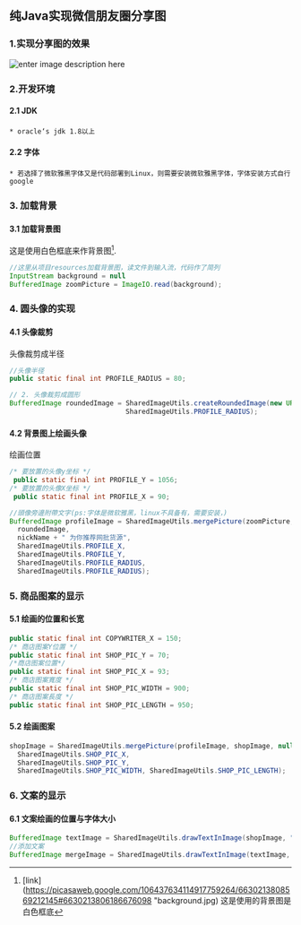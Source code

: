 纯Java实现微信朋友圈分享图
-------------------------------------
### 1.实现分享图的效果
![enter image description here](https://lh3.googleusercontent.com/u5Ee3nhBzzBMp58ONj51Z561R4kJ9SS-0BmnZvsxCZF0B0LEUWNYDfI-8amHcTONEXxrZzmhFS8 "朋友圈分享图")

### 2.开发环境
#### 2.1 JDK
	* oracle‘s jdk 1.8以上
#### 2.2 字体
	* 若选择了微软雅黑字体又是代码部署到Linux，则需要安装微软雅黑字体，字体安装方式自行google
### 3. 加载背景
#### 3.1  加载背景图
这是使用白色框底来作背景图[^1].
```java code
//这里从项目resources加载背景图，读文件到输入流，代码作了简列
InputStream background = null
BufferedImage zoomPicture = ImageIO.read(background);
```
### 4. 圆头像的实现
#### 4.1 头像裁剪
头像裁剪成半径
```java
//头像半径
public static final int PROFILE_RADIUS = 80;
```
```java
// 2. 头像裁剪成圆形  
BufferedImage roundedImage = SharedImageUtils.createRoundedImage(new URL(userProfileUrl).openStream(),
							 SharedImageUtils.PROFILE_RADIUS);
```
#### 4.2 背景图上绘画头像
绘画位置
```java
/* 要放置的头像y坐标 */
 public static final int PROFILE_Y = 1056;
/* 要放置的头像X坐标 */
 public static final int PROFILE_X = 90; 
```
```java
//頭像旁邊附帶文字(ps:字体是微软雅黑，linux不具备有，需要安装，)  
BufferedImage profileImage = SharedImageUtils.mergePicture(zoomPicture,  
  roundedImage,  
  nickName + " 为你推荐网批货源",  
  SharedImageUtils.PROFILE_X,  
  SharedImageUtils.PROFILE_Y,  
  SharedImageUtils.PROFILE_RADIUS,  
  SharedImageUtils.PROFILE_RADIUS); 
```
### 5. 商品图案的显示
#### 5.1 绘画的位置和长宽
```java
public static final int COPYWRITER_X = 150;  
/* 商店图案Y位置 */  
public static final int SHOP_PIC_Y = 70;  
/*商店图案位置*/  
public static final int SHOP_PIC_X = 93;  
/* 商店图案寬度 */  
public static final int SHOP_PIC_WIDTH = 900;  
/* 商店图案長度 */  
public static final int SHOP_PIC_LENGTH = 950;
```
#### 5.2  绘画图案
``` java
shopImage = SharedImageUtils.mergePicture(profileImage, shopImage, null,  
  SharedImageUtils.SHOP_PIC_X,  
  SharedImageUtils.SHOP_PIC_Y,  
  SharedImageUtils.SHOP_PIC_WIDTH, SharedImageUtils.SHOP_PIC_LENGTH);
```
### 6. 文案的显示
#### 6.1  文案绘画的位置与字体大小
```java
BufferedImage textImage = SharedImageUtils.drawTextInImage(shopImage, "档口: " + shopName, 150, 1200);  
//添加文案  
BufferedImage mergeImage = SharedImageUtils.drawTextInImage(textImage, "地址: " + shopAddr, 150, 1280);  
```
  





[^1]: [link](https://picasaweb.google.com/106437634114917759264/6630213808569212145#6630213806186676098 "background.jpg)
这是使用的背景图是白色框底

<!--stackedit_data:
eyJoaXN0b3J5IjpbLTQ0MTYzMzYxNiwyMDY2MjUzMjcwLDU1Nj
kzMTYyNSwyMDQxODA4MDUzLC05ODI4NDM4OTcsLTIwMTc5OTUw
NTEsLTEzNDQ2OTIyOTYsLTI0MDg2NDI4MCw5NzYxNTQwNzQsLT
Y1MDU1MDEyNCwtMTQ3Njg5MjU5MiwtMjI3MTE2MzgyXX0=
-->